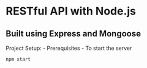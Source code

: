# RESTful API with Node.js
## Built using Express and Mongoose

Project Setup:
    - Prerequisites
    - To start the server 

```
npm start
```